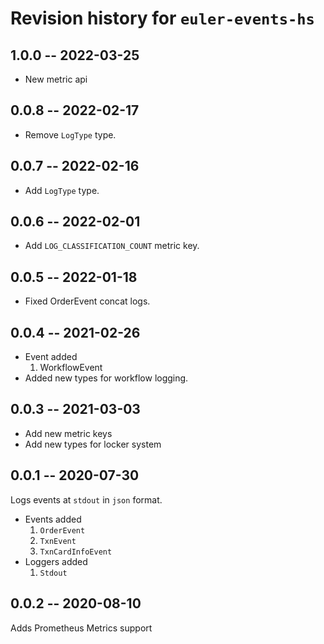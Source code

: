 # Revision history for `euler-events-hs`

## 1.0.0 -- 2022-03-25

* New metric api

## 0.0.8 -- 2022-02-17

* Remove `LogType` type.

## 0.0.7 -- 2022-02-16

* Add `LogType` type.

## 0.0.6 -- 2022-02-01

* Add `LOG_CLASSIFICATION_COUNT` metric key.

## 0.0.5 -- 2022-01-18

* Fixed OrderEvent concat logs.

## 0.0.4 -- 2021-02-26

* Event added
  1. WorkflowEvent
* Added new types for workflow logging.

## 0.0.3 -- 2021-03-03

* Add new metric keys
* Add new types for locker system

## 0.0.1 -- 2020-07-30

Logs events at `stdout` in `json` format.

* Events added
  1. `OrderEvent`
  2. `TxnEvent`
  3. `TxnCardInfoEvent`
* Loggers added
  1. `Stdout`

## 0.0.2 -- 2020-08-10
Adds Prometheus Metrics support

